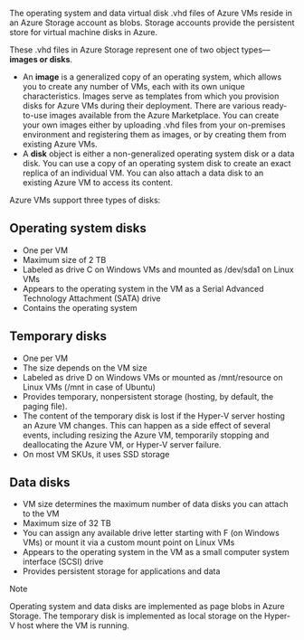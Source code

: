 



The operating system and data virtual disk .vhd files of Azure VMs reside in an Azure Storage account as blobs. Storage accounts provide the persistent store for virtual machine disks in Azure.

These .vhd files in Azure Storage represent one of two object types—**images or disks**.

- An **image** is a generalized copy of an operating system, which allows you to create any number of VMs, each with its own unique characteristics. Images serve as templates from which you provision disks for Azure VMs during their deployment. There are various ready-to-use images available from the Azure Marketplace. You can create your own images either by uploading .vhd files from your on-premises environment and registering them as images, or by creating them from existing Azure VMs.
- A **disk** object is either a non-generalized operating system disk or a data disk. You can use a copy of an operating system disk to create an exact replica of an individual VM. You can also attach a data disk to an existing Azure VM to access its content.

Azure VMs support three types of disks:

## Operating system disks

- One per VM
- Maximum size of 2 TB
- Labeled as drive C on Windows VMs and mounted as /dev/sda1 on Linux VMs
- Appears to the operating system in the VM as a Serial Advanced Technology Attachment (SATA) drive
- Contains the operating system

## Temporary disks

- One per VM
- The size depends on the VM size
- Labeled as drive D on Windows VMs or mounted as /mnt/resource on Linux VMs (/mnt in case of Ubuntu)
- Provides temporary, nonpersistent storage (hosting, by default, the paging file).
- The content of the temporary disk is lost if the Hyper-V server hosting an Azure VM changes. This can happen as a side effect of several events, including resizing the Azure VM, temporarily stopping and deallocating the Azure VM, or Hyper-V server failure.
- On most VM SKUs, it uses SSD storage

## Data disks

- VM size determines the maximum number of data disks you can attach to the VM
- Maximum size of 32 TB
- You can assign any available drive letter starting with F (on Windows VMs) or mount it via a custom mount point on Linux VMs
- Appears to the operating system in the VM as a small computer system interface (SCSI) drive
- Provides persistent storage for applications and data

> [!NOTE]
> Operating system and data disks are implemented as page blobs in Azure Storage. The temporary disk is implemented as local storage on the Hyper-V host where the VM is running.
